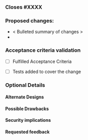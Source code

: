 <!-- If fixing a bug, add `?template=BUG.md` to the end of the URL to use that template instead -->
<!-- If changing only documentation, add `?template=DOCUMENTATION.md` to the end of the URL to use that template instead -->

### Closes #XXXX

<!-- If only part of a change, use Part of #XXXX instead -->

<!-- summarize the problem described in the related issue -->

### Proposed changes:

- < Bulleted summary of changes >
-

<!-- Add detailed discussion of changes here -->
<!-- Insert screenshots if needed (drag images here) -->

### Acceptance criteria validation

<!-- Were you able to fully test the acceptance criteria on the related ticket? -->

- [ ] Fulfilled Acceptance Criteria

  <!-- If not, why not? -->

- [ ] Tests added to cover the change
  <!-- If not, why not? -->

### Optional Details

#### Alternate Designs

<!-- Explain what other alternatives were considered and why the proposed version was selected -->

#### Possible Drawbacks

<!-- What are the possible side-effects or negative impacts of the code change? -->

#### Security implications

<!-- What are the potential security concerns? Does the change deal with PII? User input? A component with a known vulnerability? Etc. -->

#### Requested feedback

<!-- What type of feedback would you like from reviewers? -->
